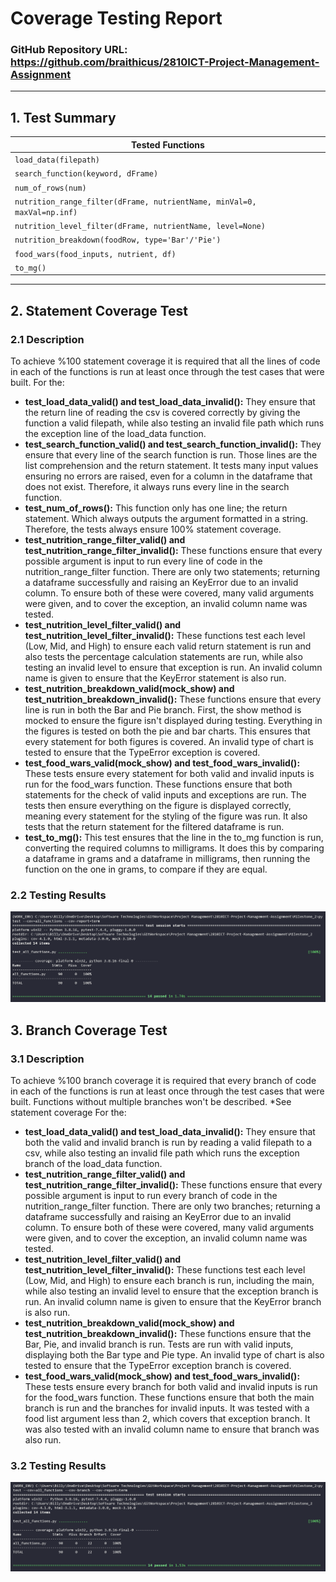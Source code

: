 # Coverage Testing Report

### GitHub Repository URL: https://github.com/braithicus/2810ICT-Project-Management-Assignment

---

## 1. **Test Summary**

| **Tested Functions**                                                    |
| ----------------------------------------------------------------------- |
| `load_data(filepath)`                                                   |
| `search_function(keyword, dFrame)`                                      |
| `num_of_rows(num)`                                                      |
| `nutrition_range_filter(dFrame, nutrientName, minVal=0, maxVal=np.inf)` |
| `nutrition_level_filter(dFrame, nutrientName, level=None)`              |
| `nutrition_breakdown(foodRow, type='Bar'/'Pie')`                        |
| `food_wars(food_inputs, nutrient, df)`                                  |
| `to_mg()`                                                               |

---

## 2. **Statement Coverage Test**

### 2.1 Description

To achieve %100 statement coverage it is required that all the lines of code in each of the functions is run at least once through the test cases that were built.
For the:

-  **test_load_data_valid() and test_load_data_invalid():** They ensure that the return line of reading the csv is covered correctly by giving the function a valid filepath, while also testing an invalid file path which runs the exception line of the load_data function.
-  **test_search_function_valid() and test_search_function_invalid():** They ensure that every line of the search function is run. Those lines are the list comprehension and the return statement. It tests many input values ensuring no errors are raised, even for a column in the dataframe that does not exist. Therefore, it always runs every line in the search function.
-  **test_num_of_rows():** This function only has one line; the return statement. Which always outputs the argument formatted in a string. Therefore, the tests always ensure 100% statement coverage.
-  **test_nutrition_range_filter_valid() and test_nutrition_range_filter_invalid():** These functions ensure that every possible argument is input to run every line of code in the nutrition_range_filter function. There are only two statements; returning a dataframe successfully and raising an KeyError due to an invalid column. To ensure both of these were covered, many valid arguments were given, and to cover the exception, an invalid column name was tested.
-  **test_nutrition_level_filter_valid() and test_nutrition_level_filter_invalid():** These functions test each level (Low, Mid, and High) to ensure each valid return statement is run and also tests the percentage calculation statements are run, while also testing an invalid level to ensure that exception is run. An invalid column name is given to ensure that the KeyError statement is also run.
-  **test_nutrition_breakdown_valid(mock_show) and test_nutrition_breakdown_invalid():** These functions ensure that every line is run in both the Bar and Pie branch. First, the show method is mocked to ensure the figure isn't displayed during testing. Everything in the figures is tested on both the pie and bar charts. This ensures that every statement for both figures is covered. An invalid type of chart is tested to ensure that the TypeError exception is covered.
-  **test_food_wars_valid(mock_show) and test_food_wars_invalid():** These tests ensure every statement for both valid and invalid inputs is run for the food_wars function. These functions ensure that both statements for the check of valid inputs and exceptions are run. The tests then ensure everything on the figure is displayed correctly, meaning every statement for the styling of the figure was run. It also tests that the return statement for the filtered dataframe is run.
-  **test_to_mg():** This test ensures that the line in the to_mg function is run, converting the required columns to milligrams. It does this by comparing a dataframe in grams and a dataframe in milligrams, then running the function on the one in grams, to compare if they are equal.

### 2.2 Testing Results

![statement_coverage](./statement_coverage.png)

## 3. **Branch Coverage Test**

### 3.1 Description

To achieve %100 branch coverage it is required that every branch of code in each of the functions is run at least once through the test cases that were built.
Functions without multiple branches won't be described. \*See statement coverage
For the:

-  **test_load_data_valid() and test_load_data_invalid():** They ensure that both the valid and invalid branch is run by reading a valid filepath to a csv, while also testing an invalid file path which runs the exception branch of the load_data function.
-  **test_nutrition_range_filter_valid() and test_nutrition_range_filter_invalid():** These functions ensure that every possible argument is input to run every branch of code in the nutrition_range_filter function. There are only two branches; returning a dataframe successfully and raising an KeyError due to an invalid column. To ensure both of these were covered, many valid arguments were given, and to cover the exception, an invalid column name was tested.
-  **test_nutrition_level_filter_valid() and test_nutrition_level_filter_invalid():** These functions test each level (Low, Mid, and High) to ensure each branch is run, including the main, while also testing an invalid level to ensure that the exception branch is run. An invalid column name is given to ensure that the KeyError branch is also run.
-  **test_nutrition_breakdown_valid(mock_show) and test_nutrition_breakdown_invalid():** These functions ensure that the Bar, Pie, and invalid branch is run. Tests are run with valid inputs, displaying both the Bar type and Pie type. An invalid type of chart is also tested to ensure that the TypeError exception branch is covered.
-  **test_food_wars_valid(mock_show) and test_food_wars_invalid():** These tests ensure every branch for both valid and invalid inputs is run for the food_wars function. These functions ensure that both the main branch is run and the branches for invalid inputs. It was tested with a food list argument less than 2, which covers that exception branch. It was also tested with an invalid column name to ensure that branch was also run.

### 3.2 Testing Results

![statement_coverage](./branch_coverage.png)
